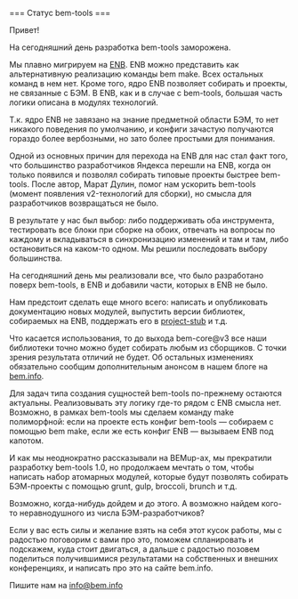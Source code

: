 === Статус bem-tools ===

Привет!

На сегодняшний день разработка bem-tools заморожена.

Мы плавно мигрируем на [ENB](http://enb-make.info/). ENB можно представить как альтернативную реализацию команды bem make. Всех остальных команд в нем нет. Кроме того, ядро ENB позволяет собирать и проекты, не связанные с БЭМ. В ENB, как и в случае с bem-tools, большая часть логики описана в модулях технологий. 

Т.к. ядро ENB не завязано на знание предметной области БЭМ, то нет никакого поведения по умолчанию, и конфиги зачастую получаются гораздо более вербозными, но зато более простыми для понимания.

Одной из основных причин для перехода на ENB для нас стал факт того, что большинство разработчиков Яндекса перешли на ENB, когда он только появился и позволял собирать типовые проекты быстрее bem-tools. После автор, Марат Дулин, помог нам ускорить bem-tools (момент появления v2-технологий для сборки), но смысла для разработчиков возвращаться не было.

В результате у нас был выбор: либо поддерживать оба инструмента, тестировать все блоки при сборке на обоих, отвечать на вопросы по каждому и вкладываться в синхронизацию изменений и там и там, либо остановиться на каком-то одном. Мы решили последовать выбору большинства.

На сегодняшний день мы реализовали все, что было разработано поверх bem-tools, в ENB и добавили части, которых в ENB не было. 

Нам предстоит сделать еще много всего: написать и опубликовать документацию новых модулей, выпустить версии библиотек, собираемых на ENB, поддержать его в [project-stub](http://ru.bem.info/tutorials/project-stub/) и т.д. 

Что касается использования, то до выхода bem-core@v3 все наши библиотеки точно можно будет собирать любым из сборщиков. С точки зрения результата отличий не будет. Об остальных изменениях обязательно сообщим дополнительным анонсом в нашем блоге на [bem.info](http://ru.bem.info/blog).

Для задач типа создания сущностей bem-tools по-прежнему остаются актуальны. Реализовывать эту логику где-то рядом с ENB смысла нет. Возможно, в рамках bem-tools мы сделаем команду make полиморфной: если на проекте есть конфиг bem-tools — собираем с помощью bem make, если же есть конфиг ENB — вызываем ENB под капотом.

И как мы неоднократно рассказывали на BEMup-ах, мы прекратили разработку bem-tools 1.0, но продолжаем мечтать о том, чтобы написать набор атомарных модулей, которые будут позволять собирать БЭМ-проекты с помощью grunt, gulp, broccoli, brunch и т.д. 

Возможно, когда-нибудь дойдем и до этого. А возможно найдем кого-то неравнодушного из числа БЭМ-разработчиков? 

Если у вас есть силы и желание взять на себя этот кусок работы, мы с радостью поговорим с вами про это, поможем спланировать и подскажем, куда стоит двигаться, а дальше с радостью позовем поделиться получившимися результатами на собственных и внешних конференциях, и написать про это на сайте bem.info.

Пишите нам на info@bem.info
